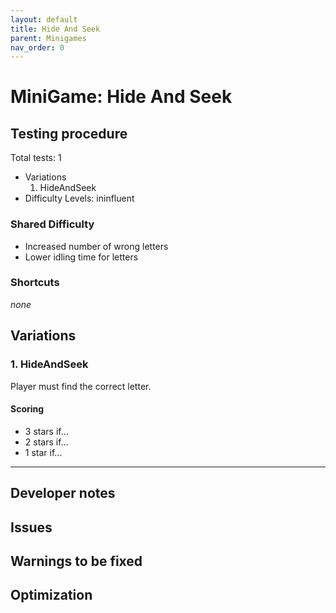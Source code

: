 ```yaml
---
layout: default
title: Hide And Seek
parent: Minigames
nav_order: 0
---
```

# MiniGame: Hide And Seek

## Testing procedure
Total tests: 1
- Variations
	1. HideAndSeek
- Difficulty Levels: ininfluent

### Shared Difficulty
- Increased number of wrong letters
- Lower idling time for letters

### Shortcuts
_none_

## Variations

### 1. HideAndSeek
Player must find the correct letter.

#### Scoring
- 3 stars if...
- 2 stars if...
- 1 star if...
---
## Developer notes

## Issues

## Warnings to be fixed

## Optimization
